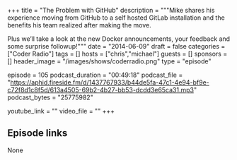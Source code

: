 +++
title = "The Problem with GitHub"
description = """Mike shares his experience moving from GitHub to a self hosted GitLab installation and the benefits his team realized after making the move.

Plus we’ll take a look at the new Docker announcements, your feedback and some surprise followup!"""
date = "2014-06-09"
draft = false
categories = ["Coder Radio"]
tags = []
hosts = ["chris","michael"]
guests = []
sponsors = []
header_image = "/images/shows/coderradio.png"
type = "episode"

episode = 105
podcast_duration = "00:49:18"
podcast_file = "https://aphid.fireside.fm/d/1437767933/b44de5fa-47c1-4e94-bf9e-c72f8d1c8f5d/613a4505-69b2-4b27-bb53-dcdd3e65ca31.mp3"
podcast_bytes = "25775982"

youtube_link = ""
video_file = ""
+++

## Episode links

None

